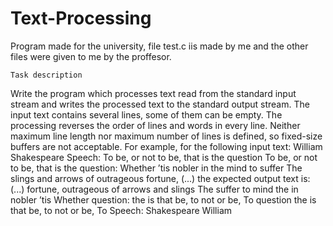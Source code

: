 # Text-Processing
Program made for the university, file test.c iis made by me and the other files were given to me by the proffesor.


    Task description
Write the program which processes text read from the standard input stream and writes the processed
text to the standard output stream. The input text contains several lines, some of them can be empty.
The processing reverses the order of lines and words in every line. Neither maximum line length nor
maximum number of lines is defined, so fixed-size buffers are not acceptable.
For example, for the following input text:
William Shakespeare
Speech: To be, or not to be, that is the question
To be, or not to be, that is the question:
Whether ’tis nobler in the mind to suffer
The slings and arrows of outrageous fortune,
(...)
the expected output text is:
(...)
fortune, outrageous of arrows and slings The
suffer to mind the in nobler ’tis Whether
question: the is that be, to not or be, To
question the is that be, to not or be, To Speech:
Shakespeare William
